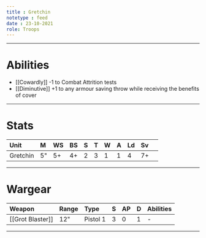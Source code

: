 ```yaml
---
title : Gretchin
notetype : feed
date : 23-10-2021
role: Troops
---
```


---

# Abilities

- [[Cowardly]] -1 to Combat Attrition tests
- [[Diminutive]] +1 to any armour saving throw while receiving the benefits of cover

---

# Stats

| Unit     | M   | WS  | BS  | S   | T   | W   | A   | Ld  | Sv  |     |
|:-------- |:--- |:--- |:--- |:--- |:--- |:--- |:--- |:--- |:--- | --- |
| Gretchin | 5"  | 5+  | 4+  | 2   | 3   | 1   | 1   | 4   | 7+  |     | 

---

# Wargear

| Weapon       | Range | Type     | S   | AP  | D   | Abilities |
|:------------ |:----- |:-------- |:--- |:--- |:--- |:--------- |
| [[Grot Blaster]] | 12"   | Pistol 1 | 3   | 0   | 1   | -         |

---